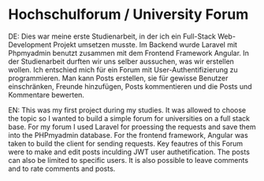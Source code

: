 # Hochschulforum / University Forum

DE:
Dies war meine erste Studienarbeit, in der ich ein Full-Stack Web-Development Projekt umsetzen musste. Im Backend wurde Laravel mit Phpmyadmin benutzt zusammen mit dem Frontend Framework Angular. In der Studienarbeit durften wir uns selber aussuchen, was wir erstellen wollen. Ich entschied mich für ein Forum mit User-Authentifizierung zu programmieren. Man kann Posts erstellen, sie für gewisse Benutzer einschränken, Freunde hinzufügen, Posts kommentieren und die Posts und Kommentare bewerten. 


EN:
This was my first project during my studies. It was allowed to choose the topic so I wanted to build a simple forum for universities on a full stack base. For my forum I used Laravel for proessing the requests and save them into the PHPmyadmin database. For the frontend framework, Angular was taken to build the client for sending requests. Key feautres of this Forum were to make and edit posts inculding JWT user authetification. The posts can also be limited to specific users. It is also possible to leave comments and to rate comments and posts.
